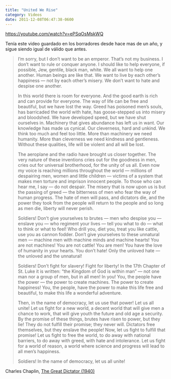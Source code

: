 ```yaml
---
title: "United We Rise"
category: Videos
date: 2011-12-08T06:47:38-0600
---
```


https://youtube.com/watch?v=ePSqOsMskWQ

Tenía este video guardado en los borradores desde hace mas de un año, y sigue siendo igual de válido que antes.

> I’m sorry, but I don’t want to be an emperor. That’s not my business. I don’t want to rule or conquer anyone. I should like to help everyone, if possible, Jew, gentile, black man, white. We all want to help one another. Human beings are like that. We want to live by each other’s happiness — not by each other’s misery. We don’t want to hate and despise one another.
>
> In this world there is room for everyone. And the good earth is rich and can provide for everyone. The way of life can be free and beautiful, but we have lost the way. Greed has poisoned men’s souls, has barricaded the world with hate, has goose-stepped us into misery and bloodshed. We have developed speed, but we have shut ourselves in. Machinery that gives abundance has left us in want. Our knowledge has made us cynical. Our cleverness, hard and unkind. We think too much and feel too little. More than machinery we need humanity. More than cleverness we need kindness and gentleness. Without these qualities, life will be violent and all will be lost.
>
> The aeroplane and the radio have brought us closer together. The very nature of these inventions cries out for the goodness in men, cries out for universal brotherhood, for the unity of us all. Even now my voice is reaching millions throughout the world — millions of despairing men, women and little children — victims of a system that makes men torture and imprison innocent people. To those who can hear me, I say — do not despair. The misery that is now upon us is but the passing of greed — the bitterness of men who fear the way of human progress. The hate of men will pass, and dictators die, and the power they took from the people will return to the people and so long as men die, liberty will never perish.
>
> Soldiers! Don’t give yourselves to brutes — men who despise you — enslave you — who regiment your lives — tell you what to do — what to think or what to feel! Who drill you, diet you, treat you like cattle, use you as cannon fodder. Don’t give yourselves to these unnatural men — machine men with machine minds and machine hearts! You are not machines! You are not cattle! You are men! You have the love of humanity in your hearts. You don’t hate! Only the unloved hate — the unloved and the unnatural!
>
> Soldiers! Don’t fight for slavery! Fight for liberty! In the 17th Chapter of St. Luke it is written: “the Kingdom of God is within man” — not one man nor a group of men, but in all men! In you! You, the people have the power — the power to create machines. The power to create happiness! You, the people, have the power to make this life free and beautiful, to make this life a wonderful adventure.
>
> Then, in the name of democracy, let us use that power! Let us all unite! Let us fight for a new world, a decent world that will give men a chance to work, that will give youth the future and old age a security. By the promise of these things, brutes have risen to power, but they lie! They do not fulfill their promise; they never will. Dictators free themselves, but they enslave the people! Now, let us fight to fulfill that promise! Let us fight to free the world, to do away with national barriers, to do away with greed, with hate and intolerance. Let us fight for a world of reason, a world where science and progress will lead to all men’s happiness.
>
> Soldiers! In the name of democracy, let us all unite!

Charles Chaplin, [The Great Dictator (1940)](http://www.imdb.com/title/tt0032553/)